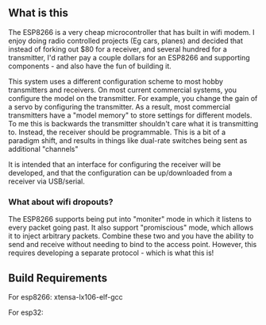 What is this
------------

The ESP8266 is a very cheap microcontroller that has built in wifi modem.
I enjoy doing radio controlled projects (Eg cars, planes) and decided that
instead of forking out $80 for a receiver, and several hundred for a
transmitter, I'd rather pay a couple dollars for an ESP8266 and supporting
components - and also have the fun of building it.


This system uses a different configuration scheme to most hobby transmitters
and receivers. On most current commercial systems, you configure the model on
the transmitter. For example, you change the gain of a servo by configuring
the transmitter. As a result, most commercial transmitters have a "model
memory" to store settings for different models. To me this is backwards the
transmitter shouldn't care what it is transmitting to. Instead, the receiver
should be programmable. This is a bit of a paradigm shift, and results in
things like dual-rate switches being sent as additional "channels"

It is intended that an interface for configuring the receiver will be
developed, and that the configuration can be up/downloaded from a receiver via
USB/serial.


### What about wifi dropouts?

The ESP8266 supports being put into "moniter" mode in which it listens to
every packet going past. It also support "promiscious" mode, which allows it
to inject arbitrary packets. Combine these two and you have the ability to
send and receive without needing to bind to the access point.
However, this requires developing a separate protocol - which is what this is!


Build Requirements
------------------
For esp8266:
    xtensa-lx106-elf-gcc

For esp32:

